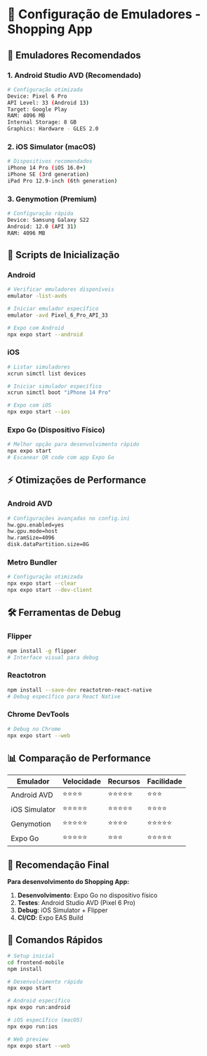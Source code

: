 # 📱 Configuração de Emuladores - Shopping App

## 🎯 Emuladores Recomendados

### **1. Android Studio AVD (Recomendado)**
```bash
# Configuração otimizada
Device: Pixel 6 Pro
API Level: 33 (Android 13)
Target: Google Play
RAM: 4096 MB
Internal Storage: 8 GB
Graphics: Hardware - GLES 2.0
```

### **2. iOS Simulator (macOS)**
```bash
# Dispositivos recomendados
iPhone 14 Pro (iOS 16.0+)
iPhone SE (3rd generation)
iPad Pro 12.9-inch (6th generation)
```

### **3. Genymotion (Premium)**
```bash
# Configuração rápida
Device: Samsung Galaxy S22
Android: 12.0 (API 31)
RAM: 4096 MB
```

## 🚀 Scripts de Inicialização

### **Android**
```bash
# Verificar emuladores disponíveis
emulator -list-avds

# Iniciar emulador específico
emulator -avd Pixel_6_Pro_API_33

# Expo com Android
npx expo start --android
```

### **iOS**
```bash
# Listar simuladores
xcrun simctl list devices

# Iniciar simulador específico
xcrun simctl boot "iPhone 14 Pro"

# Expo com iOS
npx expo start --ios
```

### **Expo Go (Dispositivo Físico)**
```bash
# Melhor opção para desenvolvimento rápido
npx expo start
# Escanear QR code com app Expo Go
```

## ⚡ Otimizações de Performance

### **Android AVD**
```bash
# Configurações avançadas no config.ini
hw.gpu.enabled=yes
hw.gpu.mode=host
hw.ramSize=4096
disk.dataPartition.size=8G
```

### **Metro Bundler**
```bash
# Configuração otimizada
npx expo start --clear
npx expo start --dev-client
```

## 🛠️ Ferramentas de Debug

### **Flipper**
```bash
npm install -g flipper
# Interface visual para debug
```

### **Reactotron**
```bash
npm install --save-dev reactotron-react-native
# Debug específico para React Native
```

### **Chrome DevTools**
```bash
# Debug no Chrome
npx expo start --web
```

## 📊 Comparação de Performance

| Emulador | Velocidade | Recursos | Facilidade |
|----------|------------|----------|------------|
| Android AVD | ⭐⭐⭐⭐ | ⭐⭐⭐⭐⭐ | ⭐⭐⭐ |
| iOS Simulator | ⭐⭐⭐⭐⭐ | ⭐⭐⭐⭐⭐ | ⭐⭐⭐⭐ |
| Genymotion | ⭐⭐⭐⭐⭐ | ⭐⭐⭐⭐ | ⭐⭐⭐⭐⭐ |
| Expo Go | ⭐⭐⭐⭐⭐ | ⭐⭐⭐ | ⭐⭐⭐⭐⭐ |

## 🎯 Recomendação Final

**Para desenvolvimento do Shopping App:**

1. **Desenvolvimento**: Expo Go no dispositivo físico
2. **Testes**: Android Studio AVD (Pixel 6 Pro)
3. **Debug**: iOS Simulator + Flipper
4. **CI/CD**: Expo EAS Build

## 🚀 Comandos Rápidos

```bash
# Setup inicial
cd frontend-mobile
npm install

# Desenvolvimento rápido
npx expo start

# Android específico
npx expo run:android

# iOS específico (macOS)
npx expo run:ios

# Web preview
npx expo start --web
```
